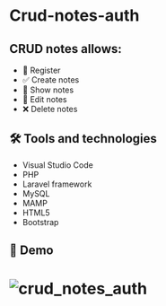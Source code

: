 # Crud-notes-auth

## CRUD notes allows:

* 🔑 Register
* ✅ Create notes
* 📍 Show notes
* 📝 Edit notes
* ❌ Delete notes


##  🛠 Tools and technologies


* Visual Studio Code
* PHP 
* Laravel framework
* MySQL
* MAMP
* HTML5
* Bootstrap


##  🎥 Demo


# ![crud_notes_auth](https://user-images.githubusercontent.com/92213020/164464637-dcd551ff-91df-4aa9-9730-3a8ad9d4b402.gif)

